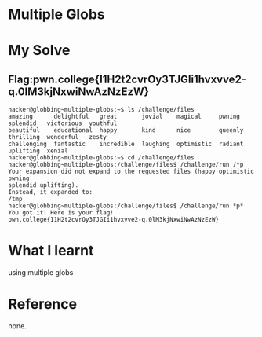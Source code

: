 # Multiple Globs 

# My Solve 

## Flag:pwn.college{I1H2t2cvrOy3TJGIi1hvxvve2-q.0lM3kjNxwiNwAzNzEzW}

```
hacker@globbing~multiple-globs:~$ ls /challenge/files
amazing      delightful   great       jovial    magical     pwning   splendid   victorious  youthful
beautiful    educational  happy       kind      nice        queenly  thrilling  wonderful   zesty
challenging  fantastic    incredible  laughing  optimistic  radiant  uplifting  xenial
hacker@globbing~multiple-globs:~$ cd /challenge/files
hacker@globbing~multiple-globs:/challenge/files$ /challenge/run /*p
Your expansion did not expand to the requested files (happy optimistic pwning 
splendid uplifting).
Instead, it expanded to:
/tmp
hacker@globbing~multiple-globs:/challenge/files$ /challenge/run *p*
You got it! Here is your flag!
pwn.college{I1H2t2cvrOy3TJGIi1hvxvve2-q.0lM3kjNxwiNwAzNzEzW}
```
# What I learnt 

using multiple globs 

# Reference 

none.
